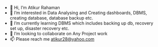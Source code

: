 - 👋 Hi, I’m Atikur Rahaman 
- 👀 I’m interested in Data Analysing and Creating dashboards, DBMS, creating database, database backup etc.
- 🌱 I’m currently learning DBMS which includes backing up db, recovery set up, disaster recovery etc.
- 💞️ I’m looking to collaborate on Any Project work 
- 📫 Please reach me atikur28@yahoo.com
<!---
atikurda/atikurda is a ✨ special ✨ repository because its `README.md` (this file) appears on your GitHub profile.
You can click the Preview link to take a look at your changes.
--->
